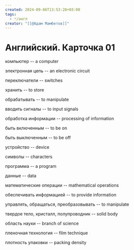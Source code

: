 ```yaml
---
created: 2024-09-06T13:53:28+03:00
tags:
  - 🃏/англ
creator: "[[@Адам Мамбетов]]"
---
```


# Английский. Карточка 01

компьютер -- a computer
<!--SR:!2024-09-11,4,270-->
электронная цепь -- an electronic circuit
<!--SR:!2024-09-12,2,230-->
переключатели -- switches
<!--SR:!2024-09-11,4,270-->
хранить -- to store
<!--SR:!2024-09-11,4,270-->
обрабатывать -- to manipulate
<!--SR:!2024-09-13,3,250-->
вводить сигналы -- to input signals
<!--SR:!2024-09-22,12,270-->
обработка информации -- processing of information
<!--SR:!2024-09-12,2,230-->
быть включенным -- to be on
<!--SR:!2024-09-11,4,270-->
быть выключенным -- to be off
<!--SR:!2024-09-11,4,270-->
устройство -- device
<!--SR:!2024-09-11,4,270-->
символы -- characters
<!--SR:!2024-09-11,4,270-->
программа -- a program
<!--SR:!2024-09-11,4,270-->
данные -- data
<!--SR:!2024-09-11,4,270-->
математические операции -- mathematical operations
<!--SR:!2024-09-17,7,250-->
обеспечивать информацией -- to provide information
<!--SR:!2024-09-11,1,210-->
управлять, обращаться, преобразовывать -- to manipulate
<!--SR:!2024-09-11,4,270-->
твердое тело, кристалл, полупроводник -- solid body
<!--SR:!2024-09-11,1,210-->
область науки -- branch of science
<!--SR:!2024-09-11,4,270-->
пленочная технология -- film technique
<!--SR:!2024-09-11,1,210-->
плотность упаковки -- packing density
<!--SR:!2024-09-11,1,210-->
